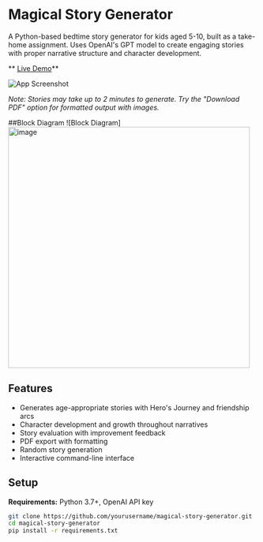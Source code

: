 # Magical Story Generator

A Python-based bedtime story generator for kids aged 5-10, built as a take-home assignment. Uses OpenAI's GPT model to create engaging stories with proper narrative structure and character development.

** [Live Demo](https://hippocratic-takehome.fly.dev/)**

![App Screenshot](https://github.com/user-attachments/assets/6a301beb-6875-44c0-893e-5e708140127f)

*Note: Stories may take up to 2 minutes to generate. Try the "Download PDF" option for formatted output with images.*


##Block Diagram 
![Block Diagram]<img width="489" alt="image" src="https://github.com/user-attachments/assets/06d78196-0af2-4516-ad38-7c9a9197285d" />

## Features

- Generates age-appropriate stories with Hero's Journey and friendship arcs
- Character development and growth throughout narratives
- Story evaluation with improvement feedback
- PDF export with formatting
- Random story generation
- Interactive command-line interface

## Setup

**Requirements:** Python 3.7+, OpenAI API key

```bash
git clone https://github.com/yourusername/magical-story-generator.git
cd magical-story-generator
pip install -r requirements.txt

